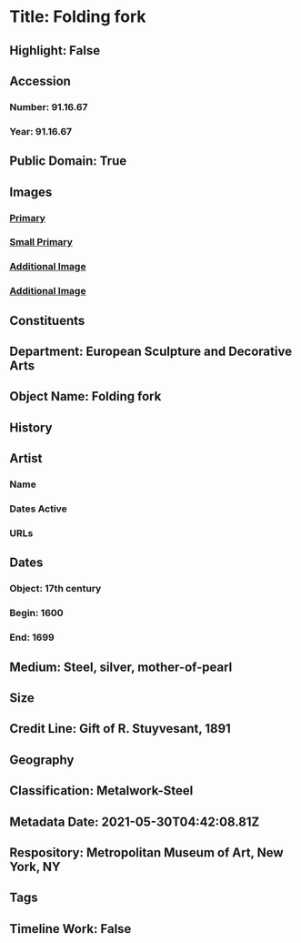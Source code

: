 # Title: Folding fork
## Highlight: False
## Accession
### Number: 91.16.67
### Year: 91.16.67
## Public Domain: True
## Images
### [Primary](https://images.metmuseum.org/CRDImages/es/original/DP-21040-047.jpg)
### [Small Primary](https://images.metmuseum.org/CRDImages/es/web-large/DP-21040-047.jpg)
### [Additional Image](https://images.metmuseum.org/CRDImages/es/original/DP-21040-050.jpg)
### [Additional Image](https://images.metmuseum.org/CRDImages/es/original/DP-21040-048.jpg)
## Constituents
## Department: European Sculpture and Decorative Arts
## Object Name: Folding fork
## History
## Artist
### Name
### Dates Active
### URLs
## Dates
### Object: 17th century
### Begin: 1600
### End: 1699
## Medium: Steel, silver, mother-of-pearl
## Size
## Credit Line: Gift of R. Stuyvesant, 1891
## Geography
## Classification: Metalwork-Steel
## Metadata Date: 2021-05-30T04:42:08.81Z
## Respository: Metropolitan Museum of Art, New York, NY
## Tags
## Timeline Work: False